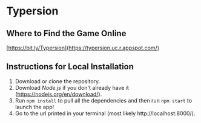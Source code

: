# Typersion
## Where to Find the Game Online
[https://bit.ly/Typersion](https://typersion.uc.r.appspot.com/)
## Instructions for Local Installation
1. Download or clone the repository.
2. Download *Node.js* if you don't already have it (https://nodejs.org/en/download/).
3. Run `npm install` to pull all the dependencies and then run `npm start` to launch the app!
4. Go to the url printed in your terminal (most likely http://localhost:8000/).

